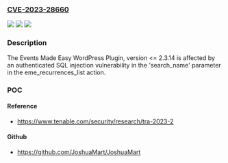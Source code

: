 ### [CVE-2023-28660](https://cve.mitre.org/cgi-bin/cvename.cgi?name=CVE-2023-28660)
![](https://img.shields.io/static/v1?label=Product&message=Events%20Made%20Easy%20WordPress%20Plugin&color=blue)
![](https://img.shields.io/static/v1?label=Version&message=n%2Fa&color=blue)
![](https://img.shields.io/static/v1?label=Vulnerability&message=Authenticated%20SQL%20Injection&color=brighgreen)

### Description

The Events Made Easy WordPress Plugin, version <= 2.3.14 is affected by an authenticated SQL injection vulnerability in the 'search_name' parameter in the eme_recurrences_list action.

### POC

#### Reference
- https://www.tenable.com/security/research/tra-2023-2

#### Github
- https://github.com/JoshuaMart/JoshuaMart

